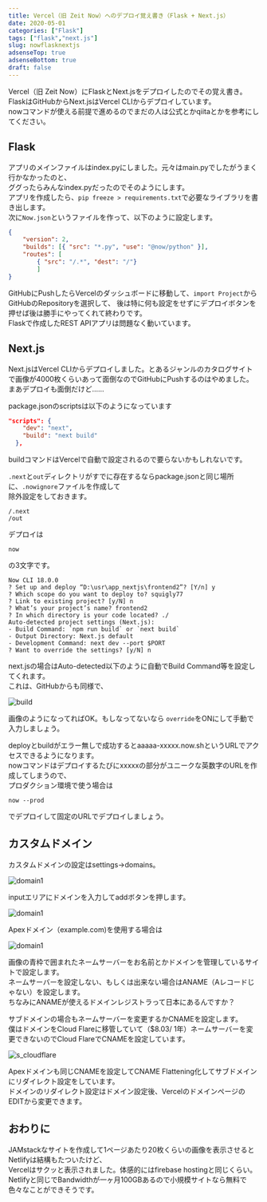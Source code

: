 ```yaml
---
title: Vercel（旧 Zeit Now）へのデプロイ覚え書き（Flask + Next.js）
date: 2020-05-01
categories: ["Flask"]
tags: ["flask","next.js"]
slug: nowflasknextjs
adsenseTop: true
adsenseBottom: true
draft: false
---
```


Vercel（旧 Zeit Now）にFlaskとNext.jsをデプロイしたのでその覚え書き。  
FlaskはGitHubからNext.jsはVercel CLIからデプロイしています。  
nowコマンドが使える前提で進めるのでまだの人は公式とかqiitaとかを参考にしてください。

## Flask

アプリのメインファイルはindex.pyにしました。元々はmain.pyでしたがうまく行かなかったのと、  
ググったらみんなindex.pyだったのでそのようにします。  
アプリを作成したら、`pip freeze > requirements.txt`で必要なライブラリを書き出します。  
次に`Now.json`というファイルを作って、以下のように設定します。

```json
{
    "version": 2,
    "builds": [{ "src": "*.py", "use": "@now/python" }],
    "routes": [
        { "src": "/.*", "dest": "/"}
        ]
}
```

GitHubにPushしたらVercelのダッシュボードに移動して、`import Project`からGitHubのRepositoryを選択して、
後は特に何も設定をせずにデプロイボタンを押せば後は勝手にやってくれて終わりです。  
Flaskで作成したREST APIアプリは問題なく動いています。

## Next.js

Next.jsはVercel CLIからデプロイしました。とあるジャンルのカタログサイトで画像が4000枚くらいあって面倒なのでGitHubにPushするのはやめました。まあデプロイも面倒だけど……  

package.jsonのscriptsは以下のようになっています

```json
"scripts": {
    "dev": "next",
    "build": "next build"
  },
```

buildコマンドはVercelで自動で設定されるので要らないかもしれないです。  

`.next`と`out`ディレクトリがすでに存在するならpackage.jsonと同じ場所に、`.nowignore`ファイルを作成して  
除外設定をしておきます。

```
/.next
/out
```

デプロイは

```
now
```

の3文字です。

```
Now CLI 18.0.0
? Set up and deploy “D:\usr\app_nextjs\frontend2”? [Y/n] y
? Which scope do you want to deploy to? squigly77
? Link to existing project? [y/N] n
? What’s your project’s name? frontend2
? In which directory is your code located? ./
Auto-detected project settings (Next.js):
- Build Command: `npm run build` or `next build`
- Output Directory: Next.js default
- Development Command: next dev --port $PORT
? Want to override the settings? [y/N] n
```

next.jsの場合はAuto-detected以下のように自動でBuild Command等を設定してくれます。  
これは、GitHubからも同様で、

![build](../../../images/vercel.com.jpg)

画像のようになってればOK。もしなってないなら `override`をONにして手動で入力しましょう。  

deployとbuildがエラー無しで成功するとaaaaa-xxxxx.now.shというURLでアクセスできるようになります。  
nowコマンドはデプロイするたびにxxxxxの部分がユニークな英数字のURLを作成してしまうので、  
プロダクション環境で使う場合は

```
now --prod
```

でデプロイして固定のURLでデプロイしましょう。  

## カスタムドメイン

カスタムドメインの設定はsettings→domains。

![domain1](../../../images/vercel2.jpg)

inputエリアにドメインを入力してaddボタンを押します。

![domain1](../../../images/vercel3.jpg)

Apexドメイン（example.com)を使用する場合は

![domain1](../../../images/vercel4.jpg)

画像の青枠で囲まれたネームサーバーをお名前とかドメインを管理しているサイトで設定します。  
ネームサーバーを設定しない、もしくは出来ない場合はANAME（Aレコードじゃない）を設定します。  
ちなみにANAMEが使えるドメインレジストラって日本にあるんですか？  

サブドメインの場合もネームサーバーを変更するかCNAMEを設定します。  
僕はドメインをCloud Flareに移管していて（$8.03/ 1年）ネームサーバーを変更できないのでCloud FlareでCNAMEを設定しています。

![s_cloudflare](../../../images/s_cloudflare.jpg)

Apexドメインも同じCNAMEを設定してCNAME Flattening化してサブドメインにリダイレクト設定をしています。  
ドメインのリダイレクト設定はドメイン設定後、VercelのドメインページのEDITから変更できます。

## おわりに

JAMstackなサイトを作成して1ページあたり20枚くらいの画像を表示させるとNetlifyは結構もたついたけど、  
Vercelはサクッと表示されました。体感的にはfirebase hostingと同じくらい。  
Netlifyと同じでBandwidthが一ヶ月100GBあるので小規模サイトなら無料で色々なことができそうです。